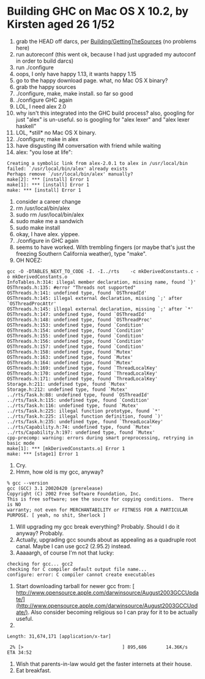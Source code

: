 # Building GHC on Mac OS X 10.2, by Kirsten aged 26 1/52


1. grab the HEAD off darcs, per [Building/GettingTheSources](building/getting-the-sources) (no problems here)
1.  run autoreconf (this went ok, because I had just upgraded my autoconf in order to build darcs)
1.  run ./configure
1.  oops, I only have happy 1.13, it wants happy 1.15
1.  go to the happy download page. what, no Mac OS X binary?
1.  grab the happy sources
1.  ./configure, make, make install. so far so good
1.  ./configure GHC again
1.  LOL, I need alex 2.0
1.  why isn't this integrated into the GHC build process? also, googling for just "alex" is un-useful. so is googling for "alex lexer" and "alex lexer haskell"
1.  LOL, \*still\* no Mac OS X binary.
1.  ./configure; make in alex
1.  have disgusting IM conversation with friend while waiting
1.  alex: "you lose at life":

  ```wiki
  Creating a symbolic link from alex-2.0.1 to alex in /usr/local/bin failed: `/usr/local/bin/alex' already exists
  Perhaps remove `/usr/local/bin/alex' manually?
  make[2]: *** [install] Error 1
  make[1]: *** [install] Error 1
  make: *** [install] Error 1
  ```
1.  consider a career change
1.  rm /usr/local/bin/alex
1.  sudo rm /usr/local/bin/alex
1.  sudo make me a sandwich
1.  sudo make install
1.  okay, I have alex. yippee.
1.  ./configure in GHC again
1.  seems to have worked. With trembling fingers (or maybe that's just the freezing Southern California weather), type "make".
1. OH NOEZ:

  ```wiki
  gcc -O -DTABLES_NEXT_TO_CODE -I. -I../rts    -c mkDerivedConstants.c -o mkDerivedConstants.o
  InfoTables.h:314: illegal member declaration, missing name, found `}'
  OSThreads.h:135: #error "Threads not supported"
  OSThreads.h:141: undefined type, found `OSThreadId'
  OSThreads.h:145: illegal external declaration, missing `;' after `OSThreadProcAttr'
  OSThreads.h:145: illegal external declaration, missing `;' after `*'
  OSThreads.h:147: undefined type, found `OSThreadId'
  OSThreads.h:148: undefined type, found `OSThreadProc'
  OSThreads.h:153: undefined type, found `Condition'
  OSThreads.h:154: undefined type, found `Condition'
  OSThreads.h:155: undefined type, found `Condition'
  OSThreads.h:156: undefined type, found `Condition'
  OSThreads.h:157: undefined type, found `Condition'
  OSThreads.h:158: undefined type, found `Mutex'
  OSThreads.h:163: undefined type, found `Mutex'
  OSThreads.h:164: undefined type, found `Mutex'
  OSThreads.h:169: undefined type, found `ThreadLocalKey'
  OSThreads.h:170: undefined type, found `ThreadLocalKey'
  OSThreads.h:171: undefined type, found `ThreadLocalKey'
  Storage.h:211: undefined type, found `Mutex'
  Storage.h:212: undefined type, found `Mutex'
  ../rts/Task.h:88: undefined type, found `OSThreadId'
  ../rts/Task.h:115: undefined type, found `Condition'
  ../rts/Task.h:116: undefined type, found `Mutex'
  ../rts/Task.h:225: illegal function prototype, found `*'
  ../rts/Task.h:225: illegal function definition, found `)'
  ../rts/Task.h:235: undefined type, found `ThreadLocalKey'
  ../rts/Capability.h:74: undefined type, found `Mutex'
  ../rts/Capability.h:197: undefined type, found `Mutex'
  cpp-precomp: warning: errors during smart preprocessing, retrying in basic mode
  make[1]: *** [mkDerivedConstants.o] Error 1
  make: *** [stage1] Error 1
  ```
1.  Cry.
1.  Hmm, how old is my gcc, anyway?

  ```wiki
  % gcc --version
  gcc (GCC) 3.1 20020420 (prerelease)
  Copyright (C) 2002 Free Software Foundation, Inc.
  This is free software; see the source for copying conditions.  There is NO
  warranty; not even for MERCHANTABILITY or FITNESS FOR A PARTICULAR PURPOSE. [ yeah, no shit, Sherlock ]
  ```
1. Will upgrading my gcc break everything? Probably. Should I do it anyway? Probably.
1. Actually, upgrading gcc sounds about as appealing as a quadruple root canal. Maybe I can use gcc2 (2.95.2) instead.
1. Aaaaargh, of course I'm not that lucky:

  ```wiki
  checking for gcc... gcc2
  checking for C compiler default output file name... 
  configure: error: C compiler cannot create executables
  ```
1.  Start downloading tarball for newer gcc from: [
  http://www.opensource.apple.com/darwinsource/August2003GCCUpdate/](http://www.opensource.apple.com/darwinsource/August2003GCCUpdate/). Also consider becoming religious so I can pray for it to be actually useful.
1.  

  ```wiki
  Length: 31,674,171 [application/x-tar]

   2% [>                                    ] 895,686       14.36K/s    ETA 34:52
  ```
1.  Wish that parents-in-law would get the faster internets at their house.
1.  Eat breakfast.
